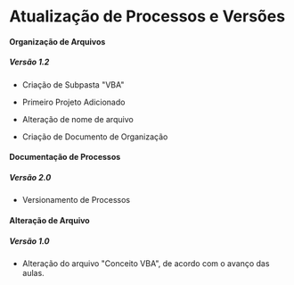 # Atualização de Processos e Versões



#### Organização de Arquivos 



##### Versão 1.2

- Criação de Subpasta "VBA"
- Primeiro Projeto Adicionado

- Alteração de nome de arquivo

- Criação de Documento de Organização



#### Documentação de Processos

##### Versão 2.0

- Versionamento de Processos



#### Alteração de Arquivo

##### Versão 1.0

- Alteração do arquivo "Conceito VBA", de acordo com o avanço das aulas.

